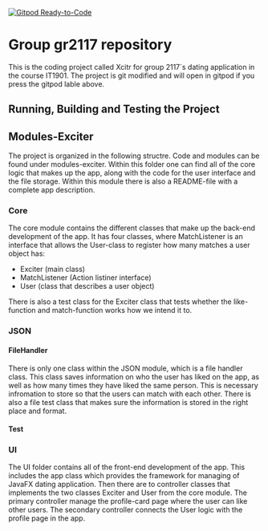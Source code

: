 [![Gitpod Ready-to-Code](https://img.shields.io/badge/Gitpod-Ready--to--Code-blue?logo=gitpod)](https://gitlab.stud.idi.ntnu.no/it1901/groups-2021/gr2117/gr2117)

# Group gr2117 repository
This is the coding project called Xcitr for group 2117´s dating application in the course IT1901. The project is git modified and will open in gitpod if you press the gitpod lable above.

## Running, Building and Testing the Project

## Modules-Exciter
The project is organized in the following structre. Code and modules can be found under modules-exciter. Within this folder one can find all of the core logic that makes up the app, along with the code for the user interface and the file storage. Within this module there is also a README-file with a complete app description.

### Core
The core module contains the different classes that make up the back-end development of the app. It has four classes, where MatchListener is an interface that allows the User-class to register how many matches a user object has:
- Exciter (main class)
- MatchListener (Action listiner interface)
- User (class that describes a user object)

There is also a test class for the Exciter class that tests whether the like-function and match-function works how we intend it to. 

### JSON
#### FileHandler
There is only one class within the JSON module, which is a file handler class. This class saves information on who the user has liked on the app, as well as how many times they have liked the same person. This is necessary infromation to store so that the users can match with each other. There is also a file test class that makes sure the information is stored in the right place and format. 

#### Test

### UI
The UI folder contains all of the front-end development of the app. This includes the app class which provides the framework for managing of JavaFX dating application. Then there are to controller classes that implements the two classes Exciter and User from the core module. The primary controller manage the profile-card page where the user can like other users. The secondary controller connects the User logic with the profile page in the app. 

